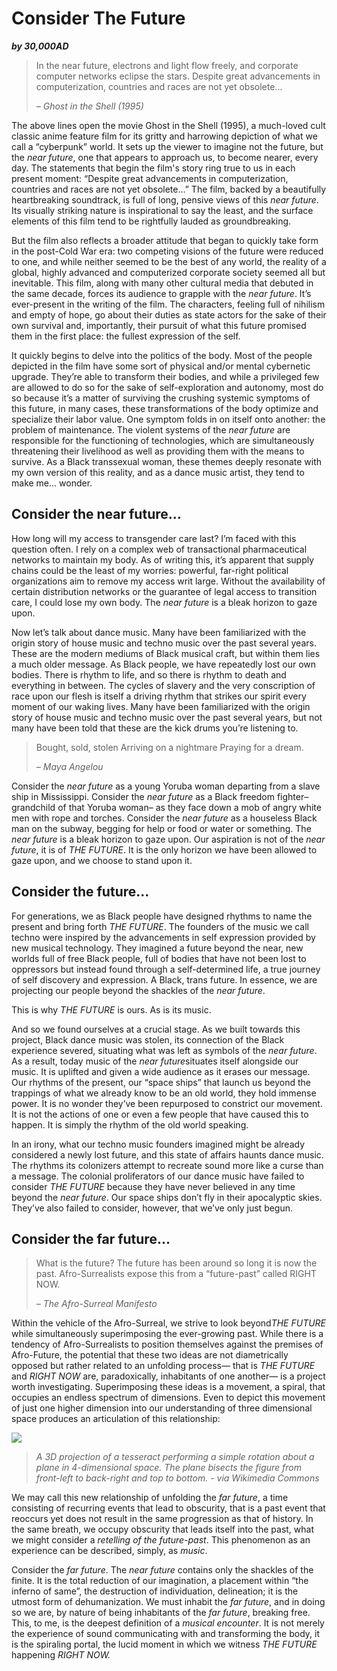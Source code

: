 # Consider The Future
***by 30,000AD***

> In the near future, electrons and light flow freely,
> and corporate computer networks eclipse the stars.
> Despite great advancements in computerization,
> countries and races are not yet obsolete...
> 
> *– Ghost in the Shell (1995)*

The above lines open the movie Ghost in the Shell (1995), a much-loved cult classic anime feature film for its gritty and harrowing depiction of what we call a “cyberpunk” world. It sets up the viewer to imagine not the future, but the ​*near future*​, one that appears to approach us, to become nearer, every day. The statements that begin the film's story ring true to us in each present moment: “Despite great advancements in computerization, countries and races are not yet obsolete...” The film, backed by a beautifully heartbreaking soundtrack, is full of long, pensive views of this ​*near future*​. Its visually striking nature is inspirational to say the least, and the surface elements of this film tend to be rightfully lauded as groundbreaking.

But the film also reflects a broader attitude that began to quickly take form in the post-Cold War era: two competing visions of the future were reduced to one, and while neither seemed to be the best of any world, the reality of a global, highly advanced and computerized corporate society seemed all but inevitable. This film, along with many other cultural media that debuted in the same decade, forces its audience to grapple with the ​*near future*​. It’s ever-present in the writing of the film. The characters, feeling full of nihilism and empty of hope, go about their duties as state actors for the sake of their own survival and, importantly, their pursuit of what this future promised them in the first place: the fullest expression of the self.

It quickly begins to delve into the politics of the body. Most of the people depicted in the film have some sort of physical and/or mental cybernetic upgrade. They’re able to transform their bodies, and while a privileged few are allowed to do so for the sake of self-exploration and autonomy, most do so because it’s a matter of surviving the crushing systemic symptoms of this future, in many cases, these transformations of the body optimize and specialize their labor value. One symptom folds in on itself onto another: the problem of maintenance. The violent systems of the *near future* are responsible for the functioning of technologies, which are simultaneously threatening their livelihood as well as providing them with the means to survive. As a Black transsexual woman, these themes deeply resonate with my own version of this reality, and as a dance music artist, they tend to make me... wonder.

## Consider the near future...

How long will my access to transgender care last? I’m faced with this question often. I rely on a complex web of transactional pharmaceutical networks to maintain my body. As of writing this, it’s apparent that supply chains could be the least of my worries: powerful, far-right political organizations aim to remove my access writ large. Without the availability of certain distribution networks or the guarantee of legal access to transition care, I could lose my own body. The *near future* is a bleak horizon to gaze upon.

Now let’s talk about dance music. Many have been familiarized with the origin story of house music and techno music over the past several years. These are the modern mediums of Black musical craft, but within them lies a much older message. As Black people, we have repeatedly lost our own bodies. There is rhythm to life, and so there is rhythm to death and everything in between. The cycles of slavery and the very conscription of race upon our flesh is itself a driving rhythm that strikes our spirit every moment of our waking lives. Many have been familiarized with the origin story of house music and techno music over the past several years, but not many have been told that these are the kick drums you’re listening to.

> Bought, sold, stolen
> Arriving on a nightmare
> Praying for a dream.
> 
> *– Maya Angelou*

Consider the *near future* as a young Yoruba woman departing from a slave ship in Mississippi. Consider the *near future* as a Black freedom fighter– grandchild of that Yoruba woman– as they face down a mob of angry white men with rope and torches. Consider the *near future* as a houseless Black man on the subway, begging for help or food or water or something. The *near future* is a bleak horizon to gaze upon. Our aspiration is not of the ​*near future*​, it is of ​*THE FUTURE*​. It is the only horizon we have been allowed to gaze upon, and we choose to stand upon it.

## Consider the future...

For generations, we as Black people have designed rhythms to name the present and bring forth ​*THE FUTURE*​. The founders of the music we call techno were inspired by the advancements in self expression provided by new musical technology. They imagined a future beyond the near, new worlds full of free Black people, full of bodies that have not been lost to oppressors but instead found through a self-determined life, a true journey of self discovery and expression. A Black, trans future. In essence, we are projecting our people beyond the shackles of the ​*near future*​.

This is why *THE FUTURE* is ours. As is its music.

And so we found ourselves at a crucial stage. As we built towards this project, Black dance music was stolen, its connection of the Black experience severed, situating what was left as symbols of the ​*near future*​. As a result, today music of the ​*near future*​ situates itself alongside our music. It is uplifted and given a wide audience as it erases our message. Our rhythms of the present, our “space ships” that launch us beyond the trappings of what we already know to be an old world, they hold immense power. It is no wonder they’ve been repurposed to constrict our movement. It is not the actions of one or even a few people that have caused this to happen. It is simply the rhythm of the old world speaking.

In an irony, what our techno music founders imagined might be already considered a newly lost future, and this state of affairs haunts dance music. The rhythms its colonizers attempt to recreate sound more like a curse than a message. The colonial proliferators of our dance music have failed to consider *THE FUTURE* because they have never believed in any time beyond the ​*near future*​. Our space ships don’t fly in their apocalyptic skies. They’ve also failed to consider, however, that we’ve only just begun.

## Consider the far future...

> What is the future? The future has been around so long it is now the past.
> Afro-Surrealists expose this from a “future-past” called RIGHT NOW.
> 
> *– The Afro-Surreal Manifesto*

Within the vehicle of the Afro-Surreal, we strive to look beyond ​*THE FUTURE*​ while simultaneously superimposing the ever-growing past. While there is a tendency of Afro-Surrealists to position themselves against the premises of Afro-Future, the potential that these two ideas are not diametrically opposed but rather related to an unfolding process— that is *THE FUTURE* and *RIGHT NOW* are, paradoxically, inhabitants of one another— is a project worth investigating. Superimposing these ideas is a movement, a spiral, that occupies an endless spectrum of dimensions. Even to depict this movement of just one higher dimension into our understanding of three dimensional space produces an articulation of this relationship:

![](https://upload.wikimedia.org/wikipedia/commons/d/d7/8-cell.gif)

> *A 3D projection of a tesseract performing a simple rotation about a plane in 4-dimensional space. The plane bisects the figure from front-left to back-right and top to bottom. - via Wikimedia Commons*

We may call this new relationship of unfolding the ​*far future*​, a time consisting of recurring events that lead to obscurity, that is a past event that reoccurs yet does not result in the same progression as that of history. In the same breath, we occupy obscurity that leads itself into the past, what we might consider a *retelling* ​*of the future-past*​. This phenomenon as an experience can be described, simply, as ​*music*​.

Consider the ​*far future*​. The *near future* contains only the shackles of the finite. It is the total reduction of our imagination, a placement within “the inferno of same”, the destruction of individuation, delineation; it is the utmost form of dehumanization. We must inhabit the ​*far future*​, and in doing so we are, by nature of being inhabitants of the ​*far future*​, breaking free. This, to me, is the deepest definition of a ​*musical encounter*​. It is not merely the experience of sound communicating with and transforming the body, it is the spiraling portal, the lucid moment in which we witness *THE FUTURE* happening *RIGHT NOW.*
